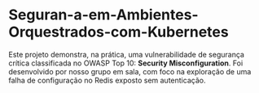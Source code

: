 # Seguran-a-em-Ambientes-Orquestrados-com-Kubernetes
Este projeto demonstra, na prática, uma vulnerabilidade de segurança crítica classificada no OWASP Top 10: **Security Misconfiguration**. Foi desenvolvido por nosso grupo em sala, com foco na exploração de uma falha de configuração no Redis exposto sem autenticação.
